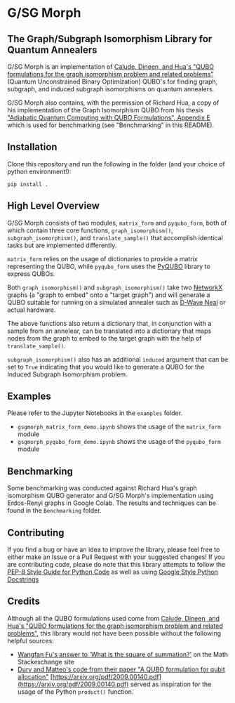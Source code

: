 # G/SG Morph

## The Graph/Subgraph Isomorphism Library for Quantum Annealers

G/SG Morph is an implementation of [Calude, Dineen, and Hua's "QUBO formulations for the graph isomorphism problem and related problems"](https://doi.org/10.1016/j.tcs.2017.04.016) (Quantum Unconstrained Binary Optimization) QUBO's for finding graph, subgraph, and induced subgraph isomorphisms on quantum annealers.

G/SG Morph also contains, with the permission of Richard Hua, a copy of his implementation of the Graph Isomorphism QUBO from his thesis ["Adiabatic Quantum Computing with QUBO Formulations", Appendix E](https://researchspace.auckland.ac.nz/bitstream/handle/2292/31576/whole.pdf?sequence=2&isAllowed=y) which is used for benchmarking (see "Benchmarking" in this README).

## Installation

Clone this repository and run the following in the folder (and your choice of python environment!):

```
pip install .
```

## High Level Overview

G/SG Morph consists of two modules, `matrix_form` and `pyqubo_form`, both of which contain three core functions, `graph_isomorphism()`, `subgraph_isomorphism()`, and `translate_sample()` that accomplish identical tasks but are implemented differently. 

`matrix_form` relies on the usage of dictionaries to provide a matrix representing the QUBO, while `pyqubo_form` uses the [PyQUBO](https://github.com/recruit-communications/pyqubo) library to express QUBOs.

Both `graph_isomorphism()` and `subgraph_isomorphism()` take two [NetworkX](https://networkx.org/) graphs (a "graph to embed" onto a  "target graph") and will generate a QUBO suitable for running on a simulated annealer such as [D-Wave Neal](https://github.com/dwavesystems/dwave-neal) or actual hardware.

The above functions also return a dictionary that, in conjunction with a sample from an annelear, can be translated into a dictionary that maps nodes from the graph to embed to the target graph with the help of `translate_sample()`.

`subgraph_isomorphism()` also has an additional `induced` argument that can be set to `True` indicating that you would like to generate a QUBO for the Induced Subgraph Isomorphism problem.

## Examples

Please refer to the Jupyter Notebooks in the `examples` folder.

* `gsgmorph_matrix_form_demo.ipynb` shows the usage of the `matrix_form` module
* `gsgmorph_pyqubo_form_demo.ipynb` shows the usage of the `pyqubo_form` module

## Benchmarking

Some benchmarking was conducted against Richard Hua's graph isomorphism QUBO generator and G/SG Morph's implementation using Erdos-Renyi graphs in Google Colab. The results and techniques can be found in the `Benchmarking` folder.

## Contributing

If you find a bug or have an idea to improve the library, please feel free to either make an Issue or a Pull Request with your suggested changes! If you are contributing code, please do note that this library attempts to follow the [PEP-8 Style Guide for Python Code](https://www.python.org/dev/peps/pep-0008/#package-and-module-names) as well as using [Google Style Python Docstrings](https://sphinxcontrib-napoleon.readthedocs.io/en/latest/example_google.html)

## Credits

Although all the QUBO formulations used come from [Calude, Dineen, and Hua's "QUBO formulations for the graph isomorphism problem and related problems"](https://doi.org/10.1016/j.tcs.2017.04.016), this library would not have been possible without the following helpful sources:

* [Wangfan Fu's answer to 'What is the square of summation?'](https://math.stackexchange.com/questions/329344/what-is-the-square-of-summation) on the Math Stackexchange site
* [Dury and Matteo's code from their paper "A QUBO formulation for qubit allocation"](https://github.com/bdury/QUBO-for-Qubit-Allocation) [https://arxiv.org/pdf/2009.00140.pdf](https://arxiv.org/pdf/2009.00140.pdf) served as inspiration for the usage of the Python `product()` function. 
